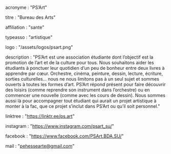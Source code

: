 acronyme : "PS’Art"

titre : "Bureau des Arts"

affiliation : "sante"

typeasso : "artistique"

logo : "/assets/logos/psart.png"

description : "PS’Art est une association étudiante dont l’objectif est la promotion de l’art et de la culture pour tous. Nous souhaitons aider les étudiants à ponctuer leur quotidien d’un peu de bonheur entre deux livres à apprendre par cœur.
Orchestre, cinéma, peinture, dessin, lecture, écriture, sorties culturelles… nous ne nous limitons pas à un seul sujet et sommes ouverts à toutes les formes d’art.
PS’Art répond présent pour faire découvrir des loisirs (comme reprendre son instrument dans l’orchestre) ou en commencer une nouvelle (comme avec les cours de dessin).
Nous sommes aussi là pour accompagner tout étudiant qui aurait un projet artistique à monter à la fac, que ce projet s’inclut dans PS’Art ou qu’il soit personnel."

linktree : "https://linktr.ee/ps.art"

instagram : "https://www.instagram.com/psart_su/"

facebook : "https://www.facebook.com/PSArt.BDA.SU/"

mail : "pehessearte@gmail.com"